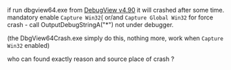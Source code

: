 if run dbgview64.exe from [DebugView v4.90](https://learn.microsoft.com/en-us/sysinternals/downloads/debugview)
it will crashed after some time.
mandatory enable `Capture Win32`( or/and `Capture Global Win32`
for force crash - call OutputDebugStringA("*") not under debugger.

(the DbgView64Crash.exe simply do this, nothing more, work when `Capture Win32` enabled)

who can found exactly reason and source place of crash ?
